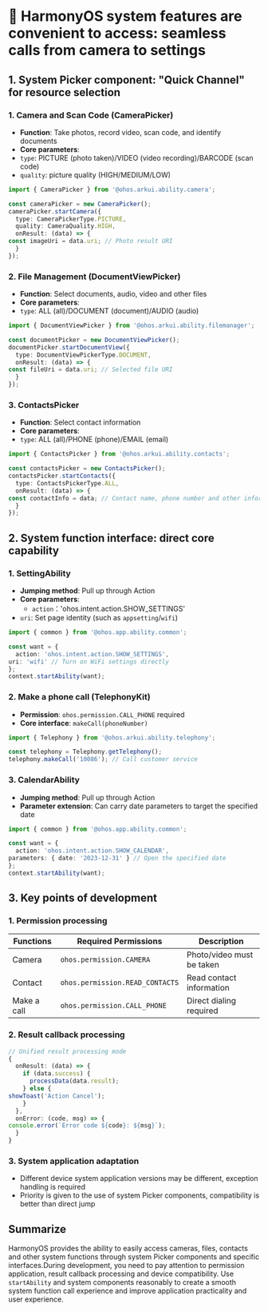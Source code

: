 # 🔧 HarmonyOS system features are convenient to access: seamless calls from camera to settings

## 1. System Picker component: "Quick Channel" for resource selection

### 1. Camera and Scan Code (CameraPicker)
- **Function**: Take photos, record video, scan code, and identify documents
- **Core parameters**:
- `type`: PICTURE (photo taken)/VIDEO (video recording)/BARCODE (scan code)
- `quality`: picture quality (HIGH/MEDIUM/LOW)

```typescript
import { CameraPicker } from '@ohos.arkui.ability.camera';

const cameraPicker = new CameraPicker();
cameraPicker.startCamera({
  type: CameraPickerType.PICTURE,
  quality: CameraQuality.HIGH,
  onResult: (data) => {
const imageUri = data.uri; // Photo result URI
  }
});
```  

### 2. File Management (DocumentViewPicker)
- **Function**: Select documents, audio, video and other files
- **Core parameters**:
- `type`: ALL (all)/DOCUMENT (document)/AUDIO (audio)

```typescript
import { DocumentViewPicker } from '@ohos.arkui.ability.filemanager';

const documentPicker = new DocumentViewPicker();
documentPicker.startDocumentView({
  type: DocumentViewPickerType.DOCUMENT,
  onResult: (data) => {
const fileUri = data.uri; // Selected file URI
  }
});
```  

### 3. ContactsPicker
- **Function**: Select contact information
- **Core parameters**:
- `type`: ALL (all)/PHONE (phone)/EMAIL (email)

```typescript
import { ContactsPicker } from '@ohos.arkui.ability.contacts';

const contactsPicker = new ContactsPicker();
contactsPicker.startContacts({
  type: ContactsPickerType.ALL,
  onResult: (data) => {
const contactInfo = data; // Contact name, phone number and other information
  }
});
```  


## 2. System function interface: direct core capability

### 1. SettingAbility
- **Jumping method**: Pull up through Action
- **Core parameters**:
  - `action`：'ohos.intent.action.SHOW_SETTINGS'  
- `uri`: Set page identity (such as `appsetting`/`wifi`)

```typescript
import { common } from '@ohos.app.ability.common';

const want = {
  action: 'ohos.intent.action.SHOW_SETTINGS',
uri: 'wifi' // Turn on WiFi settings directly
};
context.startAbility(want);
```  

### 2. Make a phone call (TelephonyKit)
- **Permission**: `ohos.permission.CALL_PHONE` required
- **Core interface**: `makeCall(phoneNumber)`

```typescript
import { Telephony } from '@ohos.arkui.ability.telephony';

const telephony = Telephony.getTelephony();
telephony.makeCall('10086'); // Call customer service
```  

### 3. CalendarAbility
- **Jumping method**: Pull up through Action
- **Parameter extension**: Can carry date parameters to target the specified date

```typescript
import { common } from '@ohos.app.ability.common';

const want = {
  action: 'ohos.intent.action.SHOW_CALENDAR',
parameters: { date: '2023-12-31' } // Open the specified date
};
context.startAbility(want);
```  


## 3. Key points of development

### 1. Permission processing
| Functions | Required Permissions | Description |
|--------------|---------------------------|-----------------------|  
| Camera | `ohos.permission.CAMERA` | Photo/video must be taken |
| Contact | `ohos.permission.READ_CONTACTS` | Read contact information |
| Make a call | `ohos.permission.CALL_PHONE` | Direct dialing required |

### 2. Result callback processing
```typescript
// Unified result processing mode
{
  onResult: (data) => {
    if (data.success) {
      processData(data.result);
    } else {
showToast('Action Cancel');
    }
  },
  onError: (code, msg) => {
console.error(`Error code ${code}: ${msg}`);
  }
}
```  

### 3. System application adaptation
- Different device system application versions may be different, exception handling is required
- Priority is given to the use of system Picker components, compatibility is better than direct jump


## Summarize
HarmonyOS provides the ability to easily access cameras, files, contacts and other system functions through system Picker components and specific interfaces.During development, you need to pay attention to permission application, result callback processing and device compatibility. Use `startAbility` and system components reasonably to create a smooth system function call experience and improve application practicality and user experience.
